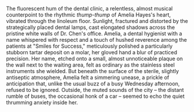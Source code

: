 The fluorescent hum of the dental clinic, a relentless, almost musical counterpoint to the rhythmic *thump-thump* of Amelia Hayes's heart, vibrated through the linoleum floor.  Sunlight, fractured and distorted by the strategically placed dental lamps, cast elongated shadows across the pristine white walls of Dr. Chen's office.  Amelia, a dental hygienist with a name whispered with respect and a touch of hushed reverence among the patients at "Smiles for Success," meticulously polished a particularly stubborn tartar deposit on a molar, her gloved hand a blur of practiced precision.  Her name, etched onto a small, almost unnoticeable plaque on the wall next to the waiting area, felt as ordinary as the stainless steel instruments she wielded.  But beneath the surface of the sterile, slightly antiseptic atmosphere, Amelia felt a simmering unease, a prickle of anticipation that, unlike the usual buzz of a busy Wednesday afternoon, refused to be ignored.  Outside, the muted sounds of the city – the distant rumble of buses, the occasional honk of a car – seemed to echo the quiet thrumming anxiety inside her.
